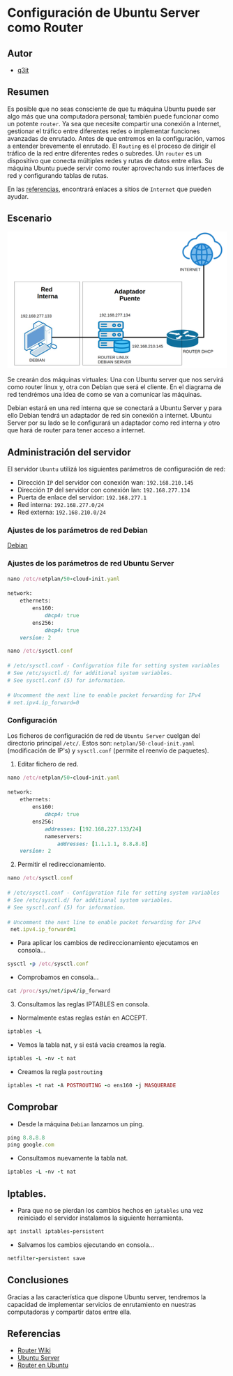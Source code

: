 # Configuración de Ubuntu Server como Router

## Autor

- [q3it](https://www.blogger.com/profile/16118326082555553765)

## Resumen

Es posible que no seas consciente de que tu máquina Ubuntu puede ser algo más que una computadora personal; también puede funcionar como un potente `router`. Ya sea que necesite compartir una conexión a Internet, gestionar el tráfico entre diferentes redes o implementar funciones avanzadas de enrutado. Antes de que entremos en la configuración, vamos a entender brevemente el enrutado. El `Routing` es el proceso de dirigir el tráfico de la red entre diferentes redes o subredes. Un `router` es un dispositivo que conecta múltiples redes y rutas de datos entre ellas. Su máquina Ubuntu puede servir como router aprovechando sus interfaces de red y configurando tablas de rutas.

En las [referencias](#referencias), encontrará enlaces a sitios de `Internet` que pueden ayudar.

## Escenario

<p align="center">
<img src="/img/Screenshot.png">
</p>

Se crearán dos máquinas virtuales: Una con Ubuntu server que nos servirá como router linux y, otra con Debian que será el cliente. En el diagrama de red tendrémos una idea de como se van a comunicar las máquinas.

Debian estará en una red interna que se conectará a Ubuntu Server y para ello Debian tendrá un adaptador de red sin conexión a internet. Ubuntu Server por su lado se le configurará un adaptador como red interna y otro que hará de router para tener acceso a internet.

## Administración del servidor

El servidor `Ubuntu` utilizá los siguientes parámetros de configuración de red:

* Dirección `IP` del servidor con conexión wan: `192.168.210.145`
* Dirección `IP` del servidor con conexión lan: `192.168.277.134`
* Puerta de enlace del servidor: `192.168.277.1`
* Red interna: `192.168.277.0/24`
* Red externa: `192.168.210.0/24`

### Ajustes de los parámetros de red Debian

[Debian](https://blogger.googleusercontent.com/img/b/R29vZ2xl/AVvXsEhTqECpqbbyS1RKFglOBmRjqbWk5ezZwjN66GNOBcbunTNNUmmxDECOeU-VoJCQDHO2I7-ZpVOBaqi7LJAJbCnpuTWT7uQ3Yc-GCdwu38oetqohQSdBBGQV7Z2RD8ItLYKpRoeDUBtSAPWWZXb1kwu2xoFxKKh3FsVyg5dswMTECNw7Akh3ITgOIyN4wRs/s795/Selecci%C3%B3n_001.png)

### Ajustes de los parámetros de red Ubuntu Server

```ruby
nano /etc/netplan/50-cloud-init.yaml

network:
    ethernets:
        ens160:
            dhcp4: true
        ens256:
            dhcp4: true
    version: 2
```

```ruby
nano /etc/sysctl.conf

# /etc/sysctl.conf - Configuration file for setting system variables
# See /etc/sysctl.d/ for additional system variables.
# See sysctl.conf (5) for information.

# Uncomment the next line to enable packet forwarding for IPv4
# net.ipv4.ip_forward=0
```

### Configuración

Los ficheros de configuración de red de `Ubuntu Server` cuelgan del directorio principal `/etc/`. Estos son: `netplan/50-cloud-init.yaml` (modificación de IP's) y `sysctl.conf` (permite el reenvío de paquetes).

1. Editar fichero de red.

```ruby
nano /etc/netplan/50-cloud-init.yaml

network:
    ethernets:
        ens160:
            dhcp4: true
        ens256:
            addresses: [192.168.227.133/24]
            nameservers:
                addresses: [1.1.1.1, 8.8.8.8]
    version: 2
```

2. Permitir el redireccionamiento.

```ruby
nano /etc/sysctl.conf

# /etc/sysctl.conf - Configuration file for setting system variables
# See /etc/sysctl.d/ for additional system variables.
# See sysctl.conf (5) for information.

# Uncomment the next line to enable packet forwarding for IPv4
 net.ipv4.ip_forward=1
```

- Para aplicar los cambios de redireccionamiento ejecutamos en consola...

```ruby
sysctl -p /etc/sysctl.conf
```

- Comprobamos en consola...

```ruby
cat /proc/sys/net/ipv4/ip_forward
```

3. Consultamos las reglas IPTABLES en consola.

- Normalmente estas reglas están en ACCEPT.

```ruby
iptables -L
```

- Vemos la tabla nat, y si está vacia creamos la regla.

```ruby
iptables -L -nv -t nat
```

- Creamos la regla `postrouting`

```ruby
iptables -t nat -A POSTROUTING -o ens160 -j MASQUERADE
```

## Comprobar

- Desde la máquina `Debian` lanzamos un ping.

```ruby
ping 8.8.8.8
ping google.com
```
- Consultamos nuevamente la tabla nat.

```ruby
iptables -L -nv -t nat
```

## Iptables.

- Para que no se pierdan los cambios hechos en `iptables` una vez reiniciado el servidor instalamos la siguiente herramienta.

```ruby
apt install iptables-persistent
```

- Salvamos los cambios ejecutando en consola...

```ruby
netfilter-persistent save
```

## Conclusiones

Gracias a las característica que dispone Ubuntu server, tendremos la capacidad de implementar servicios de enrutamiento en nuestras computadoras y compartir datos entre ella.

## Referencias

* [Router Wiki](https://es.wikipedia.org/wiki/R%C3%BAter)
* [Ubuntu Server](https://ubuntu.com/server/docs)
* [Router en Ubuntu](https://www.thequbit.net/2024/09/router-ubuntu.html)
